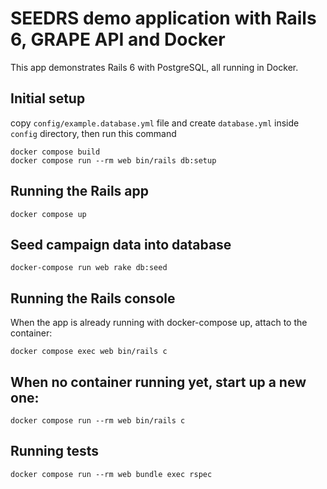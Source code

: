 # SEEDRS demo application with Rails 6, GRAPE API and Docker

This app demonstrates Rails 6 with PostgreSQL, all running in Docker.

## Initial setup
copy ```config/example.database.yml``` file and create ```database.yml``` inside ```config``` directory, then run this command
```
docker compose build
docker compose run --rm web bin/rails db:setup
```
## Running the Rails app
```
docker compose up
```
## Seed campaign data into database
```
docker-compose run web rake db:seed
```
## Running the Rails console
When the app is already running with docker-compose up, attach to the container:
```
docker compose exec web bin/rails c
```
## When no container running yet, start up a new one:
```
docker compose run --rm web bin/rails c
```
## Running tests
```
docker compose run --rm web bundle exec rspec
```
